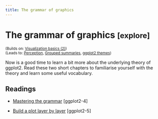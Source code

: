 ```yaml
---
title: The grammar of graphics
---
```


<!-- Generated automatically from vis-theory.yml. Do not edit by hand -->

# The grammar of graphics <small class='explore'>[explore]</small>
<small>(Builds on: [Visualization basics (2)](vis-basics-2.md))</small>  
<small>(Leads to: [Perception](vis-perception.md), [Grouped summaries](vis-summaries.md), [ggplot2 themes](vis-themes.md))</small>

Now is a good time to learn a bit more about the underlying theory
of ggplot2. Read these two short chapters to familiarise yourself
with the theory and learn some useful vocabulary.

## Readings

  * [Mastering the grammar](https://link-springer-com.stanford.idm.oclc.org/chapter/10.1007/978-3-319-24277-4_4) [ggplot2-4]

  * [Build a plot layer by layer](https://link-springer-com.stanford.idm.oclc.org/chapter/10.1007/978-3-319-24277-4_5) [ggplot2-5]


